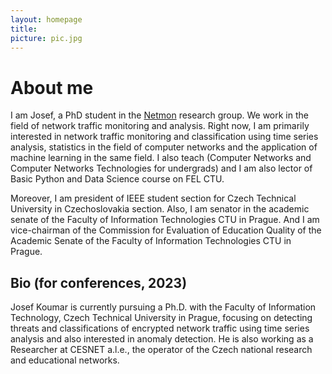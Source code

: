 ```yaml
---
layout: homepage
title: 
picture: pic.jpg
---
```


# About me

I am Josef, a PhD student in the [Netmon](https://netmon.fit.cvut.cz) research group. We work in the field of network traffic monitoring and analysis. Right now, I am primarily interested in network traffic monitoring and classification using time series analysis, statistics in the field of computer networks and the application of machine learning in the same field. I also teach (Computer Networks and Computer Networks Technologies for undergrads) and I am also lector of Basic Python and Data Science course on FEL CTU.

Moreover, I am president of IEEE student section for Czech Technical University in Czechoslovakia section. Also, I am senator in the academic senate of the Faculty of Information Technologies CTU in Prague. And I am vice-chairman of the Commission for Evaluation of Education Quality of the Academic Senate of the Faculty of Information Technologies CTU in Prague.

## Bio (for conferences, 2023)

Josef Koumar is currently pursuing a Ph.D. with the Faculty of Information Technology, Czech Technical University in Prague, focusing on detecting threats and classifications of encrypted network traffic using time series analysis and also interested in anomaly detection. He is also working as a Researcher at CESNET a.l.e., the operator of the Czech national research and educational networks.
